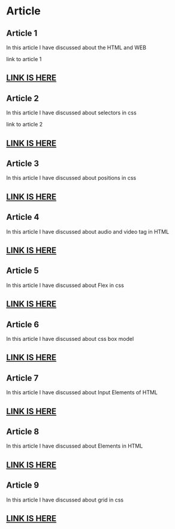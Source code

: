 # Article
Article 1
---

In this article I have discussed about the HTML and WEB

link to article 1

[LINK IS HERE](https://supe.hashnode.dev/introduction-to-web-and-html)
---
Article 2
---
In this article I have discussed about selectors in css 

link to article 2

[LINK IS HERE](https://supe.hashnode.dev/selectors-in-css)
---
Article 3
---
In this article I have discussed about positions in css

[LINK IS HERE](https://supe.hashnode.dev/positions-in-css)
---
Article 4
---
In this article I have discussed about audio and video tag in HTML 

[LINK IS HERE](https://supe.hashnode.dev/audio-and-video-tag)
---
Article 5
---
In this article I have discussed about Flex in css 

[LINK IS HERE](https://supe.hashnode.dev/css-flex)
---
Article 6
---
In this article I have discussed about css box model

[LINK IS HERE](https://supe.hashnode.dev/css-box-modelborder-padding-margin)
---
Article 7
---
In this article I have discussed about Input Elements of HTML

[LINK IS HERE](https://supe.hashnode.dev/input-elements-of-html)
---
Article 8
---
In this article I have discussed about Elements in HTML

[LINK IS HERE](https://supe.hashnode.dev/elements-in-html)
---
Article 9
---
In this article I have discussed about grid in css

[LINK IS HERE](https://supe.hashnode.dev/grid-in-css)
---
